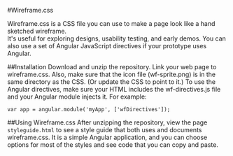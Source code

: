 #Wireframe.css

Wireframe.css is a CSS file you can use to make a page look like a hand sketched wireframe.  
It's useful for exploring designs, usability testing, and early demos.  You can also use 
a set of Angular JavaScript directives if your prototype uses Angular.

##Installation
Download and unzip the repository.  Link your web page to wireframe.css.  Also, make sure that the icon file (wf-sprite.png) is in the same directory 
as the CSS.  (Or update the CSS to point to it.)  To use the Angular directives, make sure your HTML includes the wf-directives.js file and your 
Angular module injects it.  For example:

```
var app = angular.module('myApp', ['wfDirectives']);
```

##Using Wireframe.css
After unzipping the repository, view the page `styleguide.html` to see a style guide that both uses and documents wireframe.css. 
It is a simple Angular application, and you can choose options for most of the styles and see code that you can copy and paste.